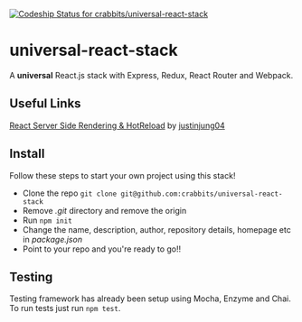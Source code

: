 [ ![Codeship Status for crabbits/universal-react-stack](https://app.codeship.com/projects/dd6c4290-bd4a-0135-c7d2-0e31f0ed0341/status?branch=master)](https://app.codeship.com/projects/259684)

# universal-react-stack
A **universal** React.js stack with Express, Redux, React Router and Webpack.

## Useful Links

[React Server Side Rendering & HotReload](https://medium.com/@justinjung04/react-server-side-rendering-and-hot-reloading-ffb87ca81a89) by [justinjung04](https://github.com/justinjung04/)

## Install

Follow these steps to start your own project using this stack!

- Clone the repo  `git clone git@github.com:crabbits/universal-react-stack`
- Remove *.git* directory and remove the origin
- Run `npm init`
- Change the name, description, author, repository details, homepage etc in *package.json*
- Point to your repo and you're ready to go!!

## Testing

Testing framework has already been setup using Mocha, Enzyme and Chai. To run tests just run `npm test`.
